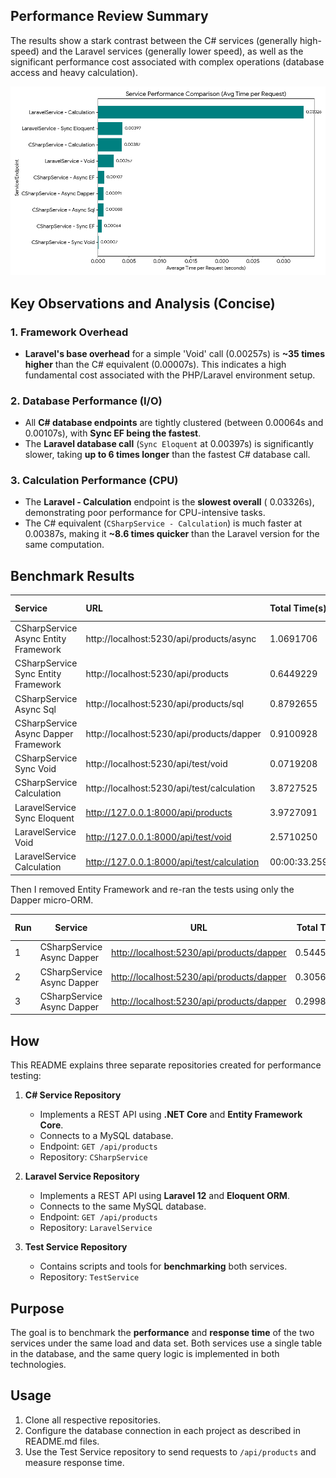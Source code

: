 ## Performance Review Summary

The results show a stark contrast between the C# services (generally high-speed) and the Laravel services (generally lower speed), as well as the significant performance cost associated with complex operations (database access and heavy calculation).

![Service Performance Bar Chart](service_performance_bar_chart1.png)

## Key Observations and Analysis (Concise)

### 1. Framework Overhead
* **Laravel's base overhead** for a simple 'Void' call (0.00257s) is **~35 times higher** than the C\# equivalent (0.00007s). This indicates a high fundamental cost associated with the PHP/Laravel environment setup.

### 2. Database Performance (I/O)
* All **C\# database endpoints** are tightly clustered (between 0.00064s and 0.00107s), with **Sync EF being the fastest**.
* The **Laravel database call** (`Sync Eloquent` at $0.00397$s) is significantly slower, taking **up to 6 times longer** than the fastest C\# database call.

### 3. Calculation Performance (CPU)
* The **Laravel - Calculation** endpoint is the **slowest overall** ( 0.03326s), demonstrating poor performance for CPU-intensive tasks.
* The C\# equivalent (`CSharpService - Calculation`) is much faster at $0.00387$s, making it **~8.6 times quicker** than the Laravel version for the same computation.
## Benchmark Results

| Service | URL | Total Time(s) | Success Count | Avg per Request(s) |
| :--- | :--- | :--- | :--- | :--- |
| CSharpService<br>Async Entity Framework | http://localhost:5230/api/products/async | 1.0691706 | 1000/1000 | 0.0010691 |
| CSharpService<br>Sync Entity Framework | http://localhost:5230/api/products | 0.6449229 | 1000/1000 | 0.0006449 |
| CSharpService<br>Async Sql | http://localhost:5230/api/products/sql | 0.8792655 | 1000/1000 | 0.0008792 |
| CSharpService<br>Async Dapper Framework | http://localhost:5230/api/products/dapper | 0.9100928 | 1000/1000 | 0.0009100 |
| CSharpService<br>Sync Void | http://localhost:5230/api/test/void | 0.0719208 | 1000/1000 | 0.0000719 |
| CSharpService<br>Calculation | http://localhost:5230/api/test/calculation | 3.8727525 | 1000/1000 | 0.0038727 |
| LaravelService<br>Sync Eloquent | http://127.0.0.1:8000/api/products | 3.9727091 | 1000/1000 | 0.0039727 |
| LaravelService<br>Void | http://127.0.0.1:8000/api/test/void | 2.5710250 | 1000/1000 | 0.0025710 |
| LaravelService<br>Calculation | http://127.0.0.1:8000/api/test/calculation | 00:00:33.2596666 | 1000/1000 | 0.0332596 |

Then I removed Entity Framework and re-ran the tests using only the Dapper micro-ORM.

| Run | Service                      | URL                                                                                    | Total Time       | Success (ok/total) | Avg per Request  |
| --- | ---------------------------- | -------------------------------------------------------------------------------------- | ---------------- | ------------------ | ---------------- |
| 1   | CSharpService<br>Async Dapper | [http://localhost:5230/api/products/dapper](http://localhost:5230/api/products/dapper) | 0.5445311 | 1000/1000          | 0.0005445 |
| 2   | CSharpService<br>Async Dapper | [http://localhost:5230/api/products/dapper](http://localhost:5230/api/products/dapper) | 0.3056279 | 1000/1000          | 0.0003056 |
| 3   | CSharpService<br>Async Dapper | [http://localhost:5230/api/products/dapper](http://localhost:5230/api/products/dapper) | 0.2998230 | 1000/1000          | 0.0002998 | 

## How  

This README explains three separate repositories created for performance testing:

1. **C# Service Repository**  
   - Implements a REST API using **.NET Core** and **Entity Framework Core**.
   - Connects to a MySQL database.
   - Endpoint: `GET /api/products`
   - Repository: `CSharpService`

2. **Laravel Service Repository**  
   - Implements a REST API using **Laravel 12** and **Eloquent ORM**.
   - Connects to the same MySQL database.
   - Endpoint: `GET /api/products`
   - Repository: `LaravelService`

3. **Test Service Repository**  
   - Contains scripts and tools for **benchmarking** both services.
   - Repository: `TestService`

## Purpose

The goal is to benchmark the **performance** and **response time** of the two services under the same load and data set. Both services use a single table in the database, and the same query logic is implemented in both technologies.

## Usage

1. Clone all respective repositories.  
2. Configure the database connection in each project as described in README.md files.
3. Use the Test Service repository to send requests to `/api/products` and measure response time.
 